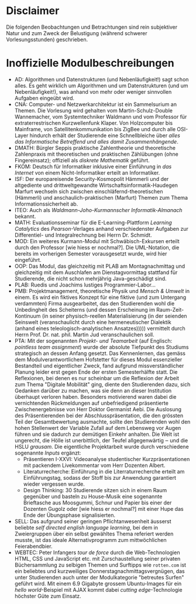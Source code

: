 # Disclaimer

Die folgenden Beobachtungen und Betrachtungen sind rein subjektiver Natur und
zum Zweck der Belustigung (während schwerer Vorlesungsstunden) geschrieben.

# Inoffizielle Modulbeschreibungen

- AD: Algorithmen und Datenstrukturen (und Nebenläufigkeit!) sagt schon alles.
  Es geht wirklich um Algorithmen und um Datenstrukturen (und um
  Nebenläufigkeit!), was anhand von mehr oder weniger sinnvollen Aufgaben
  eingeübt wird.
- CNA: Computer- und Netzwerkarchitektur ist ein Sammelsurium an Themen. Die
  Vorlesung wird gehalten vom Martin-Schulz-Double Wannemacher, vom
  Systemtechniker Waldmann und vom Professor für extraterrestrischen
  Kurzwellenfunk Klaper. Von Holzcomputer bis Mainframe, von
  Satellitenkommunikation bis ZigBee und durch alle OSI-Layer hindurch erhält
  der Studierende eine Schnellbleiche über _alles das Informatische Betreffend
  und alles damit Zusammenhängende_.
- DMATH: Bürgler Seppis praktische Zahlentheorie und theoretische Zahlenpraxis
  mit theoretischen und praktischen Zählübungen (ohne Fingereinsatz); offiziell
  als _diskrete Mathematik_ geführt.
- FKOM: Deutsch für Informatiker inklusive einer Einführung in _das Internet_
  von einem Nicht-Informatiker erteilt an Informatiker.
- ISF: Der europareisende Security-Kosmopolit Hämmerli und der altgediente und
  drittweltgewandte Wirtschaftsinformatik-Haudegen Marfurt wechseln sich
  zwischen einschläfernd-theoretischen (Hämmerli) und anschaulich-praktischen
  (Marfurt) Themen zum Thema Informationssicherheit ab.
- ITEO: Auch als _Waldmann-Joho-Kurmannscher Informatik-Almanach_ bekannt.
- MATH: Evaluationsseminar für die E-Learning-Plattform _Learning Catalytics_
  des _Pearson_-Verlages anhand verschiedenster Aufgaben zur Differentiel- und
  Integralrechnung bei Herrn Dr. Schmidt.
- MOD: Ein weiteres Kurmann-Modul mit Schwäbisch-Exkursen erteilt durch den
  Professor [wie hiess er nochmal?]. Die UML-Notation, die bereits im vorherigen
  Semester vorausgesetzt wurde, wird hier eingeführt.
- OOP: Das Modul, das gleichzeitig mit PLAB am Montagnachmittag und gleichzeitig
  mit dem Auschlafen am Dienstagvormittag stattfand für Studierende, die nicht
  schon mehrjährig Java-geschädigt sind.
- PLAB: Ruedis und Joachims lustiges Programmier-Labor...
- PMB: Projektmanagement, theoretische Physik und _Mensch & Umwelt_ in einem. Es
  wird ein fiktives Konzept für eine fiktive (und zum Untergang verdammten)
  Firma ausgearbeitet, das den Studierenden wohl die Unbedingheit des Scheiterns
  (und dessen Erscheinung im Raum-Zeit-Kontinuum (in seiner physisch-reellen
  Materialisierung (in der seienden Seinswelt (veranschaulicht durch eine
  hermeneutischer Dialektik (anhand eines teleologisch-analytischen
  Ansatzes))))) vermittelt durch Herrn Prof. Dr. nat. phil. Martin Jud
  veranschaulichen soll.
- PTA: Mit der sogenannten _Projekt- und Teamarbeit_ (auf Englisch: _pointless
  team assignment_) wurde der absolute Tiefpunkt des Studiums strategisch an
  dessen Anfang gesetzt. Das Kennenlernen, das gemäss dem Modulverantwortlichem
  Hofstetter für dieses Modul essenzieller Bestandteil und eigentlicher Zweck,
  fand aufgrund missverständlicher Planung leider erst gegen Ende der ersten
  Semesterhälfte statt. Die Reflexionen, bei denen es nur scheinbar um die
  Reflexion der Arbeit zum Thema "Digitale Mobilität" ging, diente den
  Studierenden dazu, sich Gedanken darüber zu machen, was sie denn an dieser
  Institution überhaupt verloren haben. Besonders motivierend waren dabei die
  vernichtenden Rückmeldungen auf unbefriedigend präsentierte Zwischenergebnisse
  von Herr Doktor Germanist Aebi. Die Auslosung des Präsentierenden bei der
  Abschlusspräsentation, die den grössten Teil der Gesamtbewertung ausmachte,
  sollte den Studierenden wohl den hohen Stellenwert der Variable Zufall auf dem
  Lebensweg vor Augen führen und sie dadurch zur demütigen Einkehr anhalten. Die
  Welt ist ungerecht, die Hölle ist unerbittlich, der Teufel allgegenwärtig ‒
  und die HSLU _grausam_. Die eigentliche Projektarbeit wurde durch verschiedene
  sogenannte _Inputs_ ergänzt:
    - Präsentieren I-XXVI: Videoanalyse studentischer Kurzpräsentationen mit
      packendem Livekommentar vom Herr Dozenten Albert.
    - Literaturrecherche: Einführung in die Literraturrecherche erteilt am
      Einführungstag, sodass der Stoff bis zur Anwendung garantiert wieder
      vergessen wurde.
    - Design Thinking: 30 Studierende sitzen sich in einem Raum gegenüber und
      basteln zu House-Musik eine sogenannte Brieftasche aus Moosgummi, Schnur
      und Papier bis einer der Dozenten Gugolz oder [wie hiess er nochmal?]
      mit einer Hupe das Ende der Übungsphase signalisierten.
- SELL: Das aufgrund seiner geringen Pflichtanwesenheit äusserst beliebte _self
  directed english language learning_, bei dem in Zweiergruppen über ein selbst
  gewähltes Thema referiert werden musste, ist das ideale Alternativprogramm zum
  mittwöchlichen Feierabendbier.
- WEBTEC: Peter Infangers _tour de force_ durch die Web-Technologien HTML, CSS
  und JavaScript etc. mit Zurschaustellung seiner privaten Büchersammlung zu
  selbigen Themen und Surftipps wie `rotten.com` ist ein beliebtes und
  kurzweiliges Donnerstagnachmittagsvergnügen, das unter Studierenden auch unter
  der Modulkategorie "betreutes Surfen" geführt wird. Mit einem 6.9 Gigabyte
  grossem Ubuntu-Images für ein _hello world_-Beispiel mit AJAX kommt dabei
  _cutting edge_-Technologie höchster Güte zum Einsatz.

